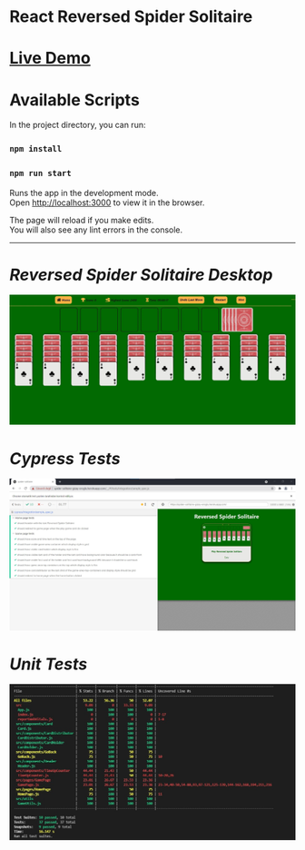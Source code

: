 # React Reversed Spider Solitaire

# [Live Demo](https://spider-solitaire-gizay-eroglu.herokuapp.com/)

# Available Scripts

In the project directory, you can run:

### `npm install`

### `npm run start`

Runs the app in the development mode.<br>
Open [http://localhost:3000](http://localhost:3000) to view it in the browser.

The page will reload if you make edits.<br>
You will also see any lint errors in the console.

---
# *Reversed Spider Solitaire Desktop*
![](src/assets/preview-reversed-spider-solitaire.webp "Reversed Spider Solitaire")

# *Cypress Tests*
![](src/assets/cypress-tests.jpg)

# *Unit Tests*
![](src/assets/test-coverage.jpg)

